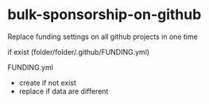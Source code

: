 # bulk-sponsorship-on-github
Replace funding settings on all github projects in one time


if exist  (folder/folder/.github/FUNDING.yml)

FUNDING.yml
  + create if not exist
  + replace if data are different
